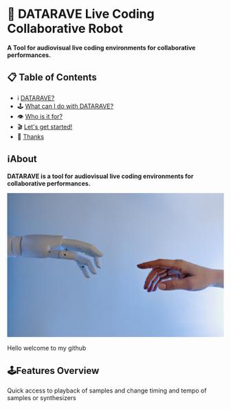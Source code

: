 #  🦾 DATARAVE Live Coding Collaborative Robot 

**A Tool for audiovisual live coding environments for collaborative performances.**

## 📋 Table of Contents
- ℹ️ [DATARAVE?](#about)
- 🕹️ [What can I do with DATARAVE?](#-🕹️features-overview)
- 👁️‍ [Who is it for?](#-vision--goals)
- 🎬 [Let's get started!](#-install)
- 🤍 [Thanks](#-thanks)

## ℹ️About 

**DATARAVE is a tool for audiovisual live coding environments for collaborative performances.**

![COLLAB!](images/pexels-tara-winstead-8386434.jpg)

Hello welcome to my github

## 🕹️Features Overview

Quick access to playback of samples and change timing and tempo of samples or synthesizers
